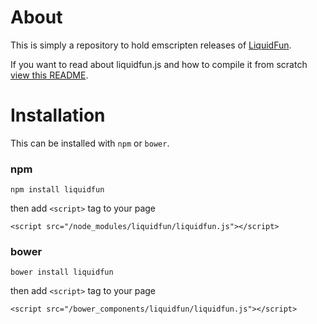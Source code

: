 # About
This is simply a repository to hold emscripten releases of <a href="https://github.com/google/liquidfun">LiquidFun</a>.

If you want to read about liquidfun.js and how to compile it from scratch <a href="https://github.com/google/liquidfun/tree/master/liquidfun/Box2D/lfjs">view this README</a>.

# Installation
This can be installed with `npm` or `bower`.

<h3>npm</h3>
	
    npm install liquidfun
then add `<script>` tag to your page

    <script src="/node_modules/liquidfun/liquidfun.js"></script>

<h3>bower</h3>

    bower install liquidfun
then add `<script>` tag to your page

    <script src="/bower_components/liquidfun/liquidfun.js"></script>
